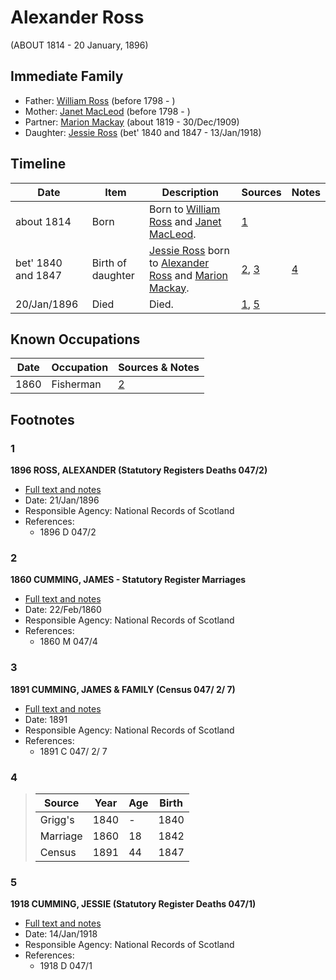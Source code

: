 ﻿---
layout: person
subject_key: i81387900
permalink: /people/i81387900
---

# Alexander Ross
(ABOUT 1814 - 20 January, 1896)

## Immediate Family

* Father: [William Ross](./@39617772@-william-ross-b1798-d.md) (before 1798 - )
* Mother: [Janet MacLeod](./@14483646@-janet-macleod-b1798-d.md) (before 1798 - )
* Partner: [Marion Mackay](./@78930004@-marion-mackay-b1819-d1909-12-30.md) (about 1819 - 30/Dec/1909)
* Daughter: [Jessie Ross](./@60546968@-jessie-ross-b1840~1847-d1918-1-13.md) (bet' 1840 and 1847 - 13/Jan/1918)

## Timeline

Date | Item | Description | Sources | Notes
---|---|---|---|---
about 1814 | Born | Born to [William Ross](./@39617772@-william-ross-b1798-d.md) and [Janet MacLeod](./@14483646@-janet-macleod-b1798-d.md). | [1](#1) | 
bet' 1840 and 1847 | Birth of daughter | [Jessie Ross](./@60546968@-jessie-ross-b1840~1847-d1918-1-13.md) born to [Alexander Ross](./@81387900@-alexander-ross-b1814-d1896-1-20.md) and [Marion Mackay](./@78930004@-marion-mackay-b1819-d1909-12-30.md). | [2](#2), [3](#3) | [4](#4)
20/Jan/1896 | Died | Died. | [1](#1), [5](#5) | 

## Known Occupations

Date | Occupation | Sources & Notes
---|---|---
1860 | Fisherman | [2](#2)

## Footnotes

### 1

**1896 ROSS, ALEXANDER (Statutory Registers Deaths 047/2)**

* [Full text and notes](../sources/@70411734@-1896-ross,-alexander-statutory-registers-deaths-047-2-.md)
* Date: 21/Jan/1896
* Responsible Agency: National Records of Scotland
* References: 
  * 1896 D 047/2

### 2

**1860 CUMMING, JAMES - Statutory Register Marriages**

* [Full text and notes](../sources/@18366368@-1860-cumming,-james-statutory-register-marriages.md)
* Date: 22/Feb/1860
* Responsible Agency: National Records of Scotland
* References: 
  * 1860 M 047/4

### 3

**1891 CUMMING, JAMES & FAMILY (Census 047/ 2/ 7)**

* [Full text and notes](../sources/@57159470@-1891-cumming,-james-&-family-census-047-2-7-.md)
* Date: 1891
* Responsible Agency: National Records of Scotland
* References: 
  * 1891 C 047/ 2/ 7

### 4

> | Source | Year | Age | Birth |
> |---|---|---|---|
> | Grigg's | 1840 | - | 1840 |
> | Marriage | 1860 | 18 | 1842 |
> | Census | 1891 | 44 | 1847 |


### 5

**1918 CUMMING, JESSIE (Statutory Register Deaths 047/1)**

* [Full text and notes](../sources/@22662480@-1918-cumming,-jessie-statutory-register-deaths-047-1-.md)
* Date: 14/Jan/1918
* Responsible Agency: National Records of Scotland
* References: 
  * 1918 D 047/1

